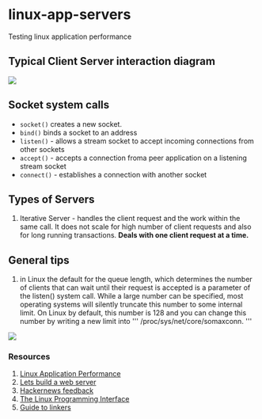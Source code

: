 # linux-app-servers
Testing linux application performance

## Typical Client Server interaction diagram
![](https://www.ibm.com/support/knowledgecenter/SSLTBW_2.2.0/com.ibm.zos.v2r2.hali001/lbhl0001.gif)

## Socket system calls
- ```socket()``` creates a new socket.
- ```bind()``` binds a socket to an address
- ```listen()``` - allows a stream socket to accept incoming connections from other sockets
- ```accept()``` - accepts a connection froma peer application on a listening stream socket
- ```connect()``` - establishes a connection with another socket

## Types of Servers
1. Iterative Server - handles the client request and the work within the same call. It does not scale for high number of  client requests and also for long running transactions. <b>Deals with one client request at a time.</b>

## General tips
1. in Linux the default for the queue length, which determines the number of clients that can wait until their request is accepted is a parameter of the listen() system call. While a large number can be specified, most operating systems will silently truncate this number to some internal limit. On Linux by default, this number is 128 and you can change this number by writing a new limit into ''' /proc/sys/net/core/somaxconn. '''

![](https://www.ibm.com/support/knowledgecenter/SSLTBW_2.2.0/com.ibm.zos.v2r2.hali001/khcl2002.gif)

### Resources
1. [Linux Application Performance](https://unixism.net/2019/04/linux-applications-performance-introduction/)
2. [Lets build a web server](https://ruslanspivak.com/lsbaws-part1/)
3. [Hackernews feedback](https://news.ycombinator.com/item?id=20081488#20088463)
4. [The Linux Programming Interface](https://github.com/storypku/tlpi)
5. [Guide to linkers](http://www.lurklurk.org/linkers/linkers.html)
